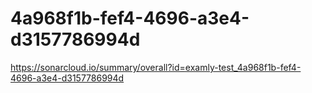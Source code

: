 # 4a968f1b-fef4-4696-a3e4-d3157786994d
https://sonarcloud.io/summary/overall?id=examly-test_4a968f1b-fef4-4696-a3e4-d3157786994d
